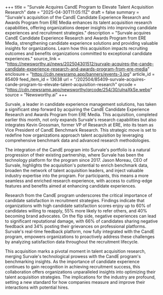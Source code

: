 +++
title = "Survale Acquires CandE Program to Elevate Talent Acquisition Research"
date = "2025-04-30T11:05:11Z"
draft = false
summary = "Survale's acquisition of the CandE Candidate Experience Research and Awards Program from ERE Media enhances its talent acquisition research capabilities, offering organizations deeper insights into improving candidate experiences and recruitment strategies."
description = "Survale acquires CandE Candidate Experience Research and Awards Program from ERE Media, strengthening candidate experience solutions and providing valuable insights for organizations. Learn how this acquisition impacts recruiting outcomes and benefits organizations committed to exceptional candidate experiences."
source_link = "https://newsworthy.ai/news/202504301512/survale-acquires-the-cande-candidate-experience-research-and-awards-program-from-ere-media"
enclosure = "https://cdn.newsramp.app/banners/events-3.jpg"
article_id = 85409
feed_item_id = 13638
url = "/202504/85409-survale-acquires-cande-program-to-elevate-talent-acquisition-research"
qrcode = "https://cdn.newsramp.app/newsworthy/qrcode/254/30/ulnaXkSe.webp"
source = "Newsworthy.ai"
+++

<p>Survale, a leader in candidate experience management solutions, has taken a significant step forward by acquiring the CandE Candidate Experience Research and Awards Program from ERE Media. This acquisition, completed earlier this month, not only expands Survale's research capabilities but also integrates Kevin Grossman, former VP of Research at ERE, into its team as Vice President of CandE Benchmark Research. This strategic move is set to redefine how organizations approach talent acquisition by leveraging comprehensive benchmark data and advanced research methodologies.</p><p>The integration of the CandE program into Survale's portfolio is a natural progression of their existing partnership, where Survale has been the technology platform for the program since 2017. Jason Moreau, CEO of Survale, highlights the acquisition's potential to enrich benchmark data, broaden the network of talent acquisition leaders, and inject valuable industry expertise into the program. For participants, this means a more seamless and enriched research experience, with access to cutting-edge features and benefits aimed at enhancing candidate experiences.</p><p>Research from the CandE program underscores the critical importance of candidate satisfaction in recruitment strategies. Findings indicate that organizations with high candidate satisfaction scores enjoy up to 60% of candidates willing to reapply, 55% more likely to refer others, and 40% becoming brand advocates. On the flip side, negative experiences can lead to significant reputational damage, with 66% of candidates sharing negative feedback and 34% posting their grievances on professional platforms. Survale's real-time feedback platform, now fully integrated with the CandE program, empowers organizations to proactively address these challenges by analyzing satisfaction data throughout the recruitment lifecycle.</p><p>This acquisition marks a pivotal moment in talent acquisition research, merging Survale's technological prowess with the CandE program's benchmarking insights. As the importance of candidate experience continues to gain recognition in achieving recruitment success, this collaboration offers organizations unparalleled insights into optimizing their talent acquisition strategies. The implications for the industry are profound, setting a new standard for how companies measure and improve their interactions with potential hires.</p>